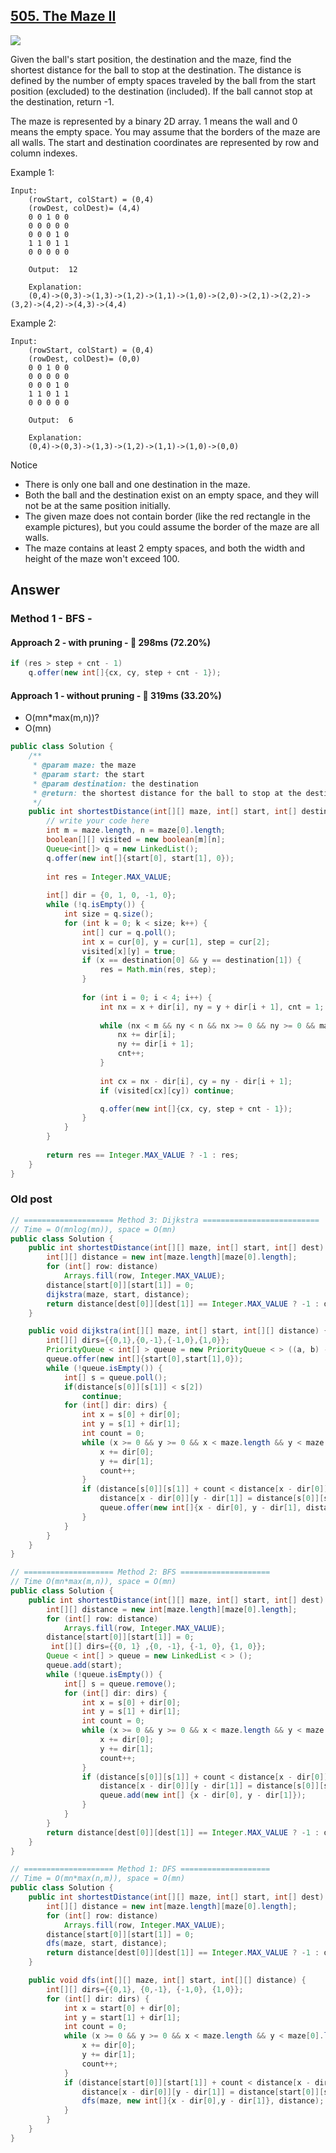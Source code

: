 ## [505. The Maze II]()

![](https://github.com/weltond/DataStructure/blob/master/medium.PNG)

Given the ball's start position, the destination and the maze, find the shortest distance for the ball to stop at the destination. The distance is defined by the number of empty spaces traveled by the ball from the start position (excluded) to the destination (included). If the ball cannot stop at the destination, return -1.

The maze is represented by a binary 2D array. 1 means the wall and 0 means the empty space. You may assume that the borders of the maze are all walls. The start and destination coordinates are represented by row and column indexes.


Example 1:

```
Input:  
	(rowStart, colStart) = (0,4)
	(rowDest, colDest)= (4,4)
	0 0 1 0 0
	0 0 0 0 0
	0 0 0 1 0
	1 1 0 1 1
	0 0 0 0 0

	Output:  12
	
	Explanation:
	(0,4)->(0,3)->(1,3)->(1,2)->(1,1)->(1,0)->(2,0)->(2,1)->(2,2)->(3,2)->(4,2)->(4,3)->(4,4)
```

Example 2:

```
Input:
	(rowStart, colStart) = (0,4)
	(rowDest, colDest)= (0,0)
	0 0 1 0 0
	0 0 0 0 0
	0 0 0 1 0
	1 1 0 1 1
	0 0 0 0 0

	Output:  6
	
	Explanation:
	(0,4)->(0,3)->(1,3)->(1,2)->(1,1)->(1,0)->(0,0)
```

Notice
- There is only one ball and one destination in the maze.
- Both the ball and the destination exist on an empty space, and they will not be at the same position initially.
- The given maze does not contain border (like the red rectangle in the example pictures), but you could assume the border of the maze are all walls.
- The maze contains at least 2 empty spaces, and both the width and height of the maze won't exceed 100.

## Answer



### Method 1 - BFS - 
#### Approach 2 - with pruning - :rabbit: 298ms (72.20%)

```java
if (res > step + cnt - 1)
    q.offer(new int[]{cx, cy, step + cnt - 1});
```

#### Approach 1 - without pruning - :turtle: 319ms (33.20%)

- O(mn*max(m,n))?  
- O(mn)

```java
public class Solution {
    /**
     * @param maze: the maze
     * @param start: the start
     * @param destination: the destination
     * @return: the shortest distance for the ball to stop at the destination
     */
    public int shortestDistance(int[][] maze, int[] start, int[] destination) {
        // write your code here
        int m = maze.length, n = maze[0].length;
        boolean[][] visited = new boolean[m][n];
        Queue<int[]> q = new LinkedList();
        q.offer(new int[]{start[0], start[1], 0});
        
        int res = Integer.MAX_VALUE;
        
        int[] dir = {0, 1, 0, -1, 0};
        while (!q.isEmpty()) {
            int size = q.size();
            for (int k = 0; k < size; k++) {
                int[] cur = q.poll();
                int x = cur[0], y = cur[1], step = cur[2];
                visited[x][y] = true;
                if (x == destination[0] && y == destination[1]) {
                    res = Math.min(res, step);
                }
                
                for (int i = 0; i < 4; i++) {
                    int nx = x + dir[i], ny = y + dir[i + 1], cnt = 1;
                
                    while (nx < m && ny < n && nx >= 0 && ny >= 0 && maze[nx][ny] == 0) {
                        nx += dir[i];
                        ny += dir[i + 1];
                        cnt++;
                    }
                    
                    int cx = nx - dir[i], cy = ny - dir[i + 1];
                    if (visited[cx][cy]) continue;

                    q.offer(new int[]{cx, cy, step + cnt - 1});
                }
            }
        }
        
        return res == Integer.MAX_VALUE ? -1 : res;
    }
}
```

### Old post

```java
// ==================== Method 3: Dijkstra ==========================
// Time = O(mnlog(mn)), space = O(mn)
public class Solution {
    public int shortestDistance(int[][] maze, int[] start, int[] dest) {
        int[][] distance = new int[maze.length][maze[0].length];
        for (int[] row: distance)
            Arrays.fill(row, Integer.MAX_VALUE);
        distance[start[0]][start[1]] = 0;
        dijkstra(maze, start, distance);
        return distance[dest[0]][dest[1]] == Integer.MAX_VALUE ? -1 : distance[dest[0]][dest[1]];
    }

    public void dijkstra(int[][] maze, int[] start, int[][] distance) {
        int[][] dirs={{0,1},{0,-1},{-1,0},{1,0}};
        PriorityQueue < int[] > queue = new PriorityQueue < > ((a, b) -> a[2] - b[2]);
        queue.offer(new int[]{start[0],start[1],0});
        while (!queue.isEmpty()) {
            int[] s = queue.poll();
            if(distance[s[0]][s[1]] < s[2])
                continue;
            for (int[] dir: dirs) {
                int x = s[0] + dir[0];
                int y = s[1] + dir[1];
                int count = 0;
                while (x >= 0 && y >= 0 && x < maze.length && y < maze[0].length && maze[x][y] == 0) {
                    x += dir[0];
                    y += dir[1];
                    count++;
                }
                if (distance[s[0]][s[1]] + count < distance[x - dir[0]][y - dir[1]]) {
                    distance[x - dir[0]][y - dir[1]] = distance[s[0]][s[1]] + count;
                    queue.offer(new int[]{x - dir[0], y - dir[1], distance[x - dir[0]][y - dir[1]]});
                }
            }
        }
    }
}

// ==================== Method 2: BFS ====================
// Time O(mn*max(m,n)), space = O(mn)
public class Solution {
    public int shortestDistance(int[][] maze, int[] start, int[] dest) {
        int[][] distance = new int[maze.length][maze[0].length];
        for (int[] row: distance)
            Arrays.fill(row, Integer.MAX_VALUE);
        distance[start[0]][start[1]] = 0;
         int[][] dirs={{0, 1} ,{0, -1}, {-1, 0}, {1, 0}};
        Queue < int[] > queue = new LinkedList < > ();
        queue.add(start);
        while (!queue.isEmpty()) {
            int[] s = queue.remove();
            for (int[] dir: dirs) {
                int x = s[0] + dir[0];
                int y = s[1] + dir[1];
                int count = 0;
                while (x >= 0 && y >= 0 && x < maze.length && y < maze[0].length && maze[x][y] == 0) {
                    x += dir[0];
                    y += dir[1];
                    count++;
                }
                if (distance[s[0]][s[1]] + count < distance[x - dir[0]][y - dir[1]]) {
                    distance[x - dir[0]][y - dir[1]] = distance[s[0]][s[1]] + count;
                    queue.add(new int[] {x - dir[0], y - dir[1]});
                }
            }
        }
        return distance[dest[0]][dest[1]] == Integer.MAX_VALUE ? -1 : distance[dest[0]][dest[1]];
    }
}

// ==================== Method 1: DFS ====================
// Time = O(mn*max(n,m)), space = O(mn)
public class Solution {
    public int shortestDistance(int[][] maze, int[] start, int[] dest) {
        int[][] distance = new int[maze.length][maze[0].length];
        for (int[] row: distance)
            Arrays.fill(row, Integer.MAX_VALUE);
        distance[start[0]][start[1]] = 0;
        dfs(maze, start, distance);
        return distance[dest[0]][dest[1]] == Integer.MAX_VALUE ? -1 : distance[dest[0]][dest[1]];
    }

    public void dfs(int[][] maze, int[] start, int[][] distance) {
        int[][] dirs={{0,1}, {0,-1}, {-1,0}, {1,0}};
        for (int[] dir: dirs) {
            int x = start[0] + dir[0];
            int y = start[1] + dir[1];
            int count = 0;
            while (x >= 0 && y >= 0 && x < maze.length && y < maze[0].length && maze[x][y] == 0) {
                x += dir[0];
                y += dir[1];
                count++;
            }
            if (distance[start[0]][start[1]] + count < distance[x - dir[0]][y - dir[1]]) {
                distance[x - dir[0]][y - dir[1]] = distance[start[0]][start[1]] + count;
                dfs(maze, new int[]{x - dir[0],y - dir[1]}, distance);
            }
        }
    }
}
```
